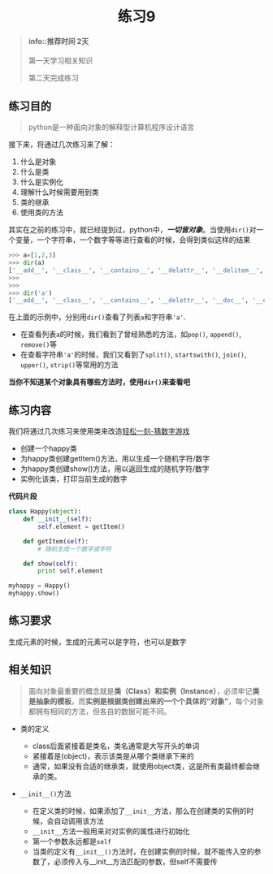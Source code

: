 # <center>练习9</center>

<!-- toc -->

> #### info::推荐时间 2天
>
> 第一天学习相关知识
>
> 第二天完成练习

## 练习目的

> python是一种面向对象的解释型计算机程序设计语言


接下来，将通过几次练习来了解：

1. 什么是对象
2. 什么是类
3. 什么是实例化
4. 理解什么时候需要用到类
5. 类的继承
6. 使用类的方法

其实在之前的练习中，就已经提到过，python中，***一切皆对象***。当使用`dir()`对一个变量，一个字符串，一个数字等等进行查看的时候，会得到类似这样的结果

``` python
>>> a=[1,2,3]
>>> dir(a)
['__add__', '__class__', '__contains__', '__delattr__', '__delitem__', '__delslice__', '__doc__', '__eq__', '__format__', '__ge__', '__getattribute__', '__getitem__', '__getslice__', '__gt__', '__hash__', '__iadd__', '__imul__', '__init__', '__iter__', '__le__', '__len__', '__lt__', '__mul__', '__ne__', '__new__', '__reduce__', '__reduce_ex__', '__repr__', '__reversed__', '__rmul__', '__setattr__', '__setitem__', '__setslice__', '__sizeof__', '__str__', '__subclasshook__', 'append', 'count', 'extend', 'index', 'insert', 'pop', 'remove', 'reverse', 'sort']
>>>
>>>
>>> dir('a')
['__add__', '__class__', '__contains__', '__delattr__', '__doc__', '__eq__', '__format__', '__ge__', '__getattribute__', '__getitem__', '__getnewargs__', '__getslice__', '__gt__', '__hash__', '__init__', '__le__', '__len__', '__lt__', '__mod__', '__mul__', '__ne__', '__new__', '__reduce__', '__reduce_ex__', '__repr__', '__rmod__', '__rmul__', '__setattr__', '__sizeof__', '__str__', '__subclasshook__', '_formatter_field_name_split', '_formatter_parser', 'capitalize', 'center', 'count', 'decode', 'encode', 'endswith', 'expandtabs', 'find', 'format', 'index', 'isalnum', 'isalpha', 'isdigit', 'islower', 'isspace', 'istitle', 'isupper', 'join', 'ljust', 'lower', 'lstrip', 'partition', 'replace', 'rfind', 'rindex', 'rjust', 'rpartition', 'rsplit', 'rstrip', 'split', 'splitlines', 'startswith', 'strip', 'swapcase', 'title', 'translate', 'upper', 'zfill']
```

在上面的示例中，分别用`dir()`查看了列表`a`和字符串`'a'`.

* 在查看列表`a`的时候，我们看到了曾经熟悉的方法，如`pop()`, `append()`, `remove()`等
* 在查看字符串`'a'`的时候，我们又看到了`split()`, `startswith()`, `join()`, `upper()`, `strip()`等常用的方法

**当你不知道某个对象具有哪些方法时，使用`dir()`来查看吧**

## 练习内容

我们将通过几次练习来使用类来改造[轻松一刻-猜数字游戏](happy1)

* 创建一个happy类
* 为happy类创建getItem()方法，用以生成一个随机字符/数字
* 为happy类创建show()方法，用以返回生成的随机字符/数字
* 实例化该类，打印当前生成的数字

**代码片段**

```python
class Happy(object):
    def __init__(self):
        self.element = getItem()

    def getItem(self):
        # 随机生成一个数字或字符

    def show(self):
        print self.element

myhappy = Happy()
myhappy.show()
```


## 练习要求

生成元素的时候，生成的元素可以是字符，也可以是数字

## 相关知识

> 面向对象最重要的概念就是**类（Class）**和**实例（Instance）**，必须牢记**类是抽象的模板**，而**实例是根据类创建出来的一个个具体的“对象”**，每个对象都拥有相同的方法，但各自的数据可能不同。

* 类的定义

	* class后面紧接着是类名，类名通常是大写开头的单词
	* 紧接着是(object)，表示该类是从哪个类继承下来的
	* 通常，如果没有合适的继承类，就使用object类，这是所有类最终都会继承的类。

* `__init__()`方法

	* 在定义类的时候，如果添加了`__init__`方法，那么在创建类的实例的时候，会自动调用该方法
	* `__init__`方法一般用来对对实例的属性进行初始化
	* 第一个参数永远都是`self`
	* 当类的定义有`__init__()`方法时，在创建实例的时候，就不能传入空的参数了，必须传入与__init__方法匹配的参数，但self不需要传

